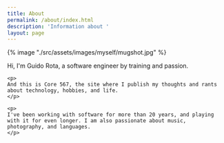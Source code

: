 ```yaml
---
title: About
permalink: /about/index.html
description: 'Information about '
layout: page
---
```


<custom-masonry layout="50-50">
  <div class="flow">
    {% image "./src/assets/images/myself/mugshot.jpg" %}
  </div>
  <div class="flow">
    <p>
    Hi, I'm Guido Rota, a software engineer by training and passion.
    </p>

    <p>
    And this is Core 567, the site where I publish my thoughts and rants about technology, hobbies, and life.
    </p>

    <p>
    I've been working with software for more than 20 years, and playing with it for even longer. I am also passionate about music, photography, and languages.
    </p>
  </div>
</custom-masonry>
